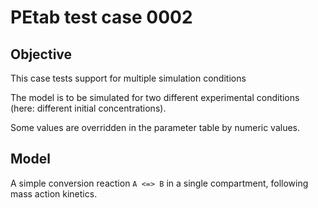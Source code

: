 # PEtab test case 0002

## Objective

This case tests support for multiple simulation conditions

The model is to be simulated for two different experimental conditions
(here: different initial concentrations).

Some values are overridden in the parameter table by numeric values.

## Model

A simple conversion reaction `A <=> B` in a single compartment, following
mass action kinetics.

